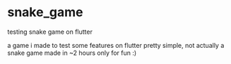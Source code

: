 # snake_game
testing snake game on flutter

a game i made to test some features on flutter
pretty simple, not actually a snake game
made in ~2 hours only for fun :)
